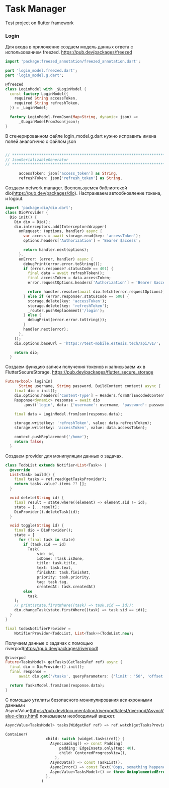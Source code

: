 # Task Manager
Test project on flutter framework

### Login

Для входа в приложение создаем модель данных ответа с использованием freezed. https://pub.dev/packages/freezed

```dart
import 'package:freezed_annotation/freezed_annotation.dart';

part 'login_model.freezed.dart';
part 'login_model.g.dart';

@freezed
class LoginModel with _$LoginModel {
  const factory LoginModel({
    required String accessToken,
    required String refreshToken,
  }) = _LoginModel;

  factory LoginModel.fromJson(Map<String, dynamic> json) =>
      _$LoginModelFromJson(json);
}

```
В сгенерированном файле login_model.g.dart нужно исправить имена полей аналогично с файлом json
```dart

// **************************************************************************
// JsonSerializableGenerator
// **************************************************************************

      accessToken: json['access_token'] as String,
      refreshToken: json['refresh_token'] as String,

```
Создаем network manager. Воспользуемся библиотекой dio(https://pub.dev/packages/dio). Настраиваем автообновление токена, и logout.

```dart
import 'package:dio/dio.dart';
class DioProvider {
  Dio init() {
    Dio dio = Dio();
    dio.interceptors.add(InterceptorsWrapper(
      onRequest: (options, handler) async {
        var access = await storage.read(key: 'accessToken');
        options.headers['Authorization'] = 'Bearer $access';

        return handler.next(options);
      },
      onError: (error, handler) async {
        debugPrint(error.error.toString());
        if (error.response?.statusCode == 401) {
          final data = await refreshToken();
          final accessToken = data.accessToken;
          error.requestOptions.headers['Authorization'] = 'Bearer $accessToken';

          return handler.resolve(await dio.fetch(error.requestOptions));
        } else if (error.response?.statusCode == 500) {
          storage.delete(key: 'accessToken');
          storage.delete(key: 'refreshToken');
          _router.pushReplacement('/login');
        } else {
          debugPrint(error.error.toString());
        }
        handler.next(error);
      },
    ));
    dio.options.baseUrl = 'https://test-mobile.estesis.tech/api/v1/';

    return dio;
  }

```
Создаем функцию записи получения токенов и записываем их в FlutterSecureStorage. https://pub.dev/packages/flutter_secure_storage 

```dart
Future<bool> loginIn(
      String username, String password, BuildContext context) async {
    final dio = init();
    dio.options.headers['Content-Type'] = Headers.formUrlEncodedContentType;
    Response<dynamic> response = await dio
        .post('login', data: {'username': username, 'password': password});

    final data = LoginModel.fromJson(response.data);

    storage.write(key: 'refreshToken', value: data.refreshToken);
    storage.write(key: 'accessToken', value: data.accessToken);

    context.pushReplacement('/home');
    return false;
  }
```

Создаем provider для монипуляции данных о задачах.

```dart
class TodoList extends Notifier<List<Task>> {
  @override
  List<Task> build() {
    final tasks = ref.read(getTasksProvider);
    return tasks.value?.items ?? [];
  }

  void delete(String id) {
    final result = state.where((element) => element.sid != id);
    state = [...result];
    DioProvider().deleteTask(id);
  }

  void toggle(String id) {
    final dio = DioProvider();
    state = [
      for (final task in state)
        if (task.sid == id)
          Task(
              sid: id,
              isDone: !task.isDone,
              title: task.title,
              text: task.text,
              finishAt: task.finishAt,
              priority: task.priority,
              tag: task.tag,
              createdAt: task.createdAt)
        else
          task,
    ];
    // print(state.firstWhere((task) => task.sid == id));
    dio.changeTask(state.firstWhere((task) => task.sid == id));
  }
}

final todosNotifierProvider =
    NotifierProvider<TodoList, List<Task>>(TodoList.new);

```

Получаем данные о задачах с помощью riverpod(https://pub.dev/packages/riverpod)

```dart
@riverpod
Future<TasksModel> getTasks(GetTasksRef ref) async {
  final dio = DioProvider().init();
  final response =
      await dio.get('/tasks', queryParameters: {'limit': '50', 'offset': '0'});

  return TasksModel.fromJson(response.data);
}
```

С помощью утилиты безопасного монипулирования асинхронными данными AsyncValue(https://pub.dev/documentation/riverpod/latest/riverpod/AsyncValue-class.html) показываем необходимый виджет.

```dart
AsyncValue<TasksModel> tasks(WidgetRef ref) => ref.watch(getTasksProvider);

Container(
                  child: switch (widget.tasks(ref)) {
                    AsyncLoading() => const Padding(
                        padding: EdgeInsets.only(top: 40),
                        child: CenteredProgressView(),
                      ),
                    AsyncData() => const TaskList(),
                    AsyncError() => const Text('Oops, something happened'),
                    AsyncValue<TasksModel>() => throw UnimplementedError(),
                  },
                )
```